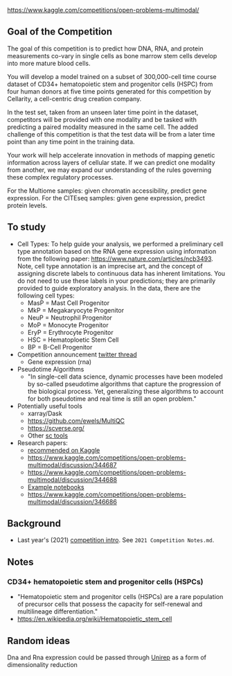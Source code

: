 https://www.kaggle.com/competitions/open-problems-multimodal/

## Goal of the Competition
The goal of this competition is to predict how DNA, RNA, and protein measurements co-vary in single cells as bone marrow stem cells develop into more mature blood cells. 

You will develop a model trained on a subset of 300,000-cell time course dataset of CD34+ hematopoietic stem and progenitor cells (HSPC) from four human donors at five time points generated for this competition by Cellarity, a cell-centric drug creation company.

In the test set, taken from an unseen later time point in the dataset, competitors will be provided with one modality and be tasked with predicting a paired modality measured in the same cell. The added challenge of this competition is that the test data will be from a later time point than any time point in the training data.

Your work will help accelerate innovation in methods of mapping genetic information across layers of cellular state. If we can predict one modality from another, we may expand our understanding of the rules governing these complex regulatory processes.

For the Multiome samples: given chromatin accessibility, predict gene expression.
For the CITEseq samples: given gene expression, predict protein levels.

## To study
- Cell Types: To help guide your analysis, we performed a preliminary cell type annotation based on the RNA gene expression using information from the following paper: https://www.nature.com/articles/ncb3493. Note, cell type annotation is an imprecise art, and the concept of assigning discrete labels to continuous data has inherent limitations. You do not need to use these labels in your predictions; they are primarily provided to guide exploratory analysis. In the data, there are the following cell types:
  - MasP = Mast Cell Progenitor
  - MkP = Megakaryocyte Progenitor
  - NeuP = Neutrophil Progenitor
  - MoP = Monocyte Progenitor
  - EryP = Erythrocyte Progenitor 
  - HSC = Hematoploetic Stem Cell 
  - BP = B-Cell Progenitor
- Competition announcement [twitter thread](https://twitter.com/dbburkhardt/status/1559304603933589504) 
   - Gene expression (rna)
- Pseudotime Algorithms
  - "In single-cell data science, dynamic processes have been modeled by so-called pseudotime algorithms that capture the progression of the biological process. Yet, generalizing these algorithms to account for both pseudotime and real time is still an open problem."
- Potentially useful tools
  - xarray/Dask
  - https://github.com/ewels/MultiQC
  - https://scverse.org/
  - Other [sc tools](https://www.kaggle.com/competitions/open-problems-multimodal/discussion/344816) 
- Research papers:
  - [recommended on Kaggle](https://www.kaggle.com/competitions/open-problems-multimodal/discussion/344686)
  - https://www.kaggle.com/competitions/open-problems-multimodal/discussion/344687
  - https://www.kaggle.com/competitions/open-problems-multimodal/discussion/344688
  - [Example notebooks](https://www.kaggle.com/competitions/open-problems-multimodal/discussion/344824) 
  - https://www.kaggle.com/competitions/open-problems-multimodal/discussion/346686


## Background

- Last year's (2021) [competition intro](https://twitter.com/MorseCell/status/1559583479158931459). See `2021 Competition Notes.md`.

## Notes


### CD34+ hematopoietic stem and progenitor cells (HSPCs)
- "Hematopoietic stem and progenitor cells (HSPCs) are a rare population of precursor cells that possess the capacity for self-renewal and multilineage differentiation."
- https://en.wikipedia.org/wiki/Hematopoietic_stem_cell


## Random ideas

Dna and Rna expression could be passed through [Unirep](https://github.com/ElArkk/jax-unirep) as a form of dimensionality reduction